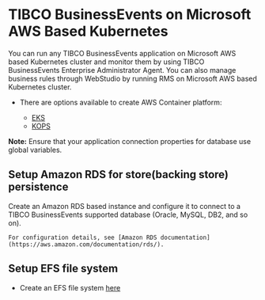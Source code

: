 # TIBCO BusinessEvents on Microsoft AWS Based Kubernetes

You can run any TIBCO BusinessEvents application on Microsoft AWS based Kubernetes cluster and monitor them by using TIBCO BusinessEvents Enterprise Administrator Agent. You can also manage business rules through WebStudio by running RMS on Microsoft AWS based Kubernetes cluster.

* There are options available to create AWS Container platform:

    * [EKS](TIBCO%20BusinessEvents%20on%20AWS%20Based%20Kubernetes)
    * [KOPS](Setting%20up%20a%20Kubernetes%20Cluster%20in%20AWS)


**Note:** Ensure that your application connection properties for database use global variables.

## Setup Amazon RDS for store(backing store) persistence

Create an Amazon RDS based instance and configure it to connect to a TIBCO BusinessEvents supported database \(Oracle, MySQL, DB2, and so on\).

    For configuration details, see [Amazon RDS documentation](https://aws.amazon.com/documentation/rds/).    


## Setup EFS file system

* Create an EFS file system [here](Running%20RMS%20Applications%20in%20Kubernetes)